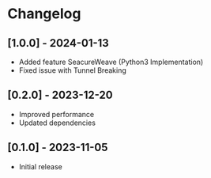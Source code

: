 # Changelog

## [1.0.0] - 2024-01-13
- Added feature SeacureWeave (Python3 Implementation)
- Fixed issue with Tunnel Breaking

## [0.2.0] - 2023-12-20
- Improved performance
- Updated dependencies

## [0.1.0] - 2023-11-05
- Initial release
